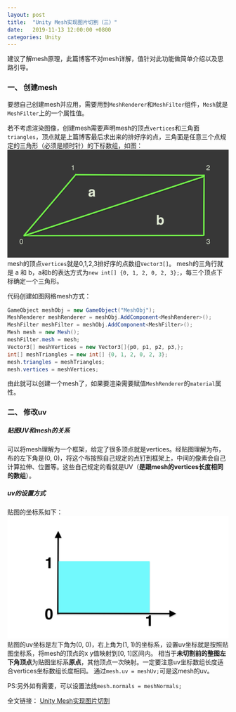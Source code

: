 ```yaml
---
layout: post
title:  "Unity Mesh实现图片切割（三）"
date:   2019-11-13 12:00:00 +0800
categories: Unity
---
```


建议了解mesh原理，此篇博客不对mesh详解，值针对此功能做简单介绍以及思路引导。
### 一、 创建mesh
要想自己创建mesh并应用，需要用到```MeshRenderer```和```MeshFilter```组件，```Mesh```就是```MeshFilter```上的一个属性值。

若不考虑渲染图像，创建mesh需要声明mesh的顶点```vertices```和三角面```triangles```，顶点就是上篇博客最后求出来的排好序的点，三角面是任意三个点规定的三角形（必须是顺时针）的下标数组，如图：
![在这里插入图片描述](/styles/images/slice_sprite/slice_mesh.png)
mesh的顶点```vertices```就是0,1,2,3排好序的点数组```Vector3[]```。
mesh的三角行就是 a 和 b，a和b的表达方式为```new int[] {0, 1, 2, 0, 2, 3};```，每三个顶点下标确定一个三角形。

代码创建如图网格mesh方式：
```C#
GameObject meshObj = new GameObject("MeshObj");
MeshRenderer meshRenderer = meshObj.AddComponent<MeshRenderer>();
MeshFilter meshFilter = meshObj.AddComponent<MeshFilter>();
Mesh mesh = new Mesh();
meshFilter.mesh = mesh;
Vector3[] meshVertices = new Vector3[]{p0, p1, p2, p3,};
int[] meshTriangles = new int[] {0, 1, 2, 0, 2, 3};
mesh.triangles = meshTriangles;
mesh.vertices = meshVertices;
```
由此就可以创建一个mesh了，如果要渲染需要赋值```MeshRenderer```的```material```属性。

### 二、 修改uv
##### 贴图UV和mesh的关系
可以将mesh理解为一个框架，给定了很多顶点就是vertices。经贴图理解为布，布的左下角是(0, 0)，将这个布按照自己规定的点钉到框架上，中间的像素会自己计算拉伸、位置等。这些自己规定的看就是UV（**是跟mesh的vertices长度相同的数组**）。

##### uv的设置方式
贴图的坐标系如下：
![在这里插入图片描述](/styles/images/slice_sprite/texture.png)
贴图的uv坐标是左下角为(0, 0)，右上角为(1, 1)的坐标系，设置uv坐标就是按照贴图坐标系，将mesh的顶点的x y值映射到[0, 1]区间内。
相当于**未切割前的整图左下角顶点**为贴图坐标系**原点**，其他顶点一次映射。一定要注意uv坐标数组长度适合vertices坐标数组长度相同。
通过```mesh.uv = meshUv;```可是这mesh的uv。

PS:另外如有需要，可以设置法线```mesh.normals = meshNormals;```

全文链接： [Unity Mesh实现图片切割](https://yiyuan1130.github.io/unity/2019/11/13/slice_sprite_start.html)